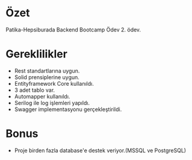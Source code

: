 # Özet
Patika-Hepsiburada Backend Bootcamp Ödev 2. ödev.
# Gereklilikler
* Rest standartlarına uygun.
* Solid prensiplerine uygun.
* Entityframework Core kullanıldı.
* 3 adet tablo var.
* Automapper kullanıldı.
* Serilog ile log işlemleri yapıldı.
* Swagger implementasyonu gerçekleştirildi.
# Bonus
* Proje birden fazla database'e destek veriyor.(MSSQL ve PostgreSQL)
